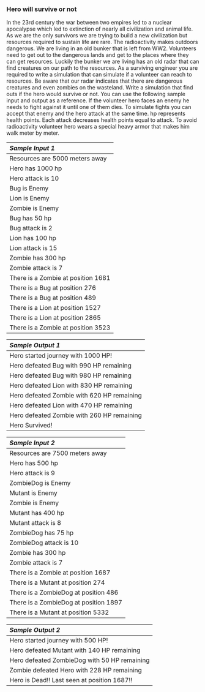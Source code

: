### Hero will survive or not ###
In the 23rd century the war between two empires led to a nuclear apocalypse which led to
extinction of nearly all civilization and animal life. As we are the only survivors we are trying to build
a new civilization but resources required to sustain life are rare. The radioactivity makes outdoors
dangerous. We are living in an old bunker that is left from WW2. Volunteers need to get out to the
dangerous lands and get to the places where they can get resources. Luckily the bunker we are
living has an old radar that can find creatures on our path to the resources. As a surviving engineer
you are required to write a simulation that can simulate if a volunteer can reach to resources. Be
aware that our radar indicates that there are dangerous creatures and even zombies on the
wasteland.
Write a simulation that find outs if the hero would survive or not. You can use the following sample
input and output as a reference. If the volunteer hero faces an enemy he needs to fight against it
until one of them dies. To simulate fights you can accept that enemy and the hero attack at the
same time. hp represents health points. Each attack decreases health points equal to attack. To
avoid radioactivity volunteer hero wears a special heavy armor that makes him walk meter by
meter.


|*Sample Input 1*                   |
| :---                              |
| Resources are 5000 meters away    |
| Hero has 1000 hp                  |
| Hero attack is 10                 |
| Bug is Enemy                      |
| Lion is Enemy                     |
| Zombie is Enemy                   |
| Bug has 50 hp                     |
| Bug attack is 2                   |
| Lion has 100 hp                   |
| Lion attack is 15                 |
| Zombie has 300 hp                 | 
| Zombie attack is 7                |
| There is a Zombie at position 1681|
| There is a Bug at position 276    |
| There is a Bug at position 489    |
| There is a Lion at position 1527  |
| There is a Lion at position 2865  |
| There is a Zombie at position 3523|

| *Sample Output 1*                          |
| :---                                       |
| Hero started journey with 1000 HP!         |
| Hero defeated Bug with 990 HP remaining    |
| Hero defeated Bug with 980 HP remaining    |
| Hero defeated Lion with 830 HP remaining   |
| Hero defeated Zombie with 620 HP remaining |
| Hero defeated Lion with 470 HP remaining   |
| Hero defeated Zombie with 260 HP remaining |
| Hero Survived!                             |

| *Sample Input 2*                           |
| :---                                       |
| Resources are 7500 meters away             |
| Hero has 500 hp                            |
| Hero attack is 9                           |
| ZombieDog is Enemy                         |
| Mutant is Enemy                            |
| Zombie is Enemy                            |
| Mutant has 400 hp                          |
| Mutant attack is 8                         |
| ZombieDog has 75 hp                        |
| ZombieDog attack is 10                     |
| Zombie has 300 hp                          |
| Zombie attack is 7                         |
| There is a Zombie at position 1687         |
| There is a Mutant at position 274          |
| There is a ZombieDog at position 486       |
| There is a ZombieDog at position 1897      |
| There is a Mutant at position 5332         |
  
| *Sample Output 2*                           |
| :---                                        |
| Hero started journey with 500 HP!           |
| Hero defeated Mutant with 140 HP remaining  |
| Hero defeated ZombieDog with 50 HP remaining|
| Zombie defeated Hero with 228 HP remaining  |
| Hero is Dead!! Last seen at position 1687!! |